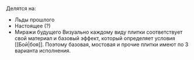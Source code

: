 Делятся на:
- Льды прошлого
- Настоящее (?)
- Миражи будущего
Визуально каждому виду плитки соответствует свой материал и базовый эффект, который определяет условия [[Бой|боя]]. Поэтому базовая, мостовая и прочие плитки имеют по 3 варианта исполнения.